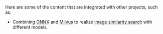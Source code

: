 Here are some of the content that are integrated with other projects, such as:

- Combining [ONNX](https://onnx.ai/) and [Milvus](https://milvus.io/) to realize [image similarity search](milvus_with_different_models.ipynb) with different models.